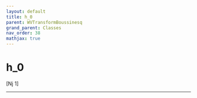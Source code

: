 ```yaml
---
layout: default
title: h_0
parent: WVTransformBoussinesq
grand_parent: Classes
nav_order: 38
mathjax: true
---
```


#  h_0

[Nj 1]


---

